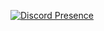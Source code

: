 [![Discord Presence](https://lanyard-profile-readme.vercel.app/api/812815155288473630
                            )](https://discord.com/users/812815155288473630)
